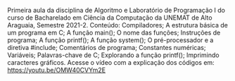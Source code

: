 Primeira aula da disciplina de Algoritmo e Laboratório de Programação I do curso de Bacharelado em Ciência da Computação da UNEMAT de Alto Araguaia, Semestre 2021-2.
Conteúdo: Compiladores; A estrutura básica de um programa em C; A função main(); O nome das funções; Instruções de programa; A função printf(); A função system(); O pré-processador e a diretiva #include; Comentários de programa; Constantes numéricas; Variáveis; Palavras-chave de C; Explorando a função printf(); Imprimindo caracteres gráficos.
Acesse o vídeo com a explicação dos códigos em: https://youtu.be/OMW40CVYm2E
